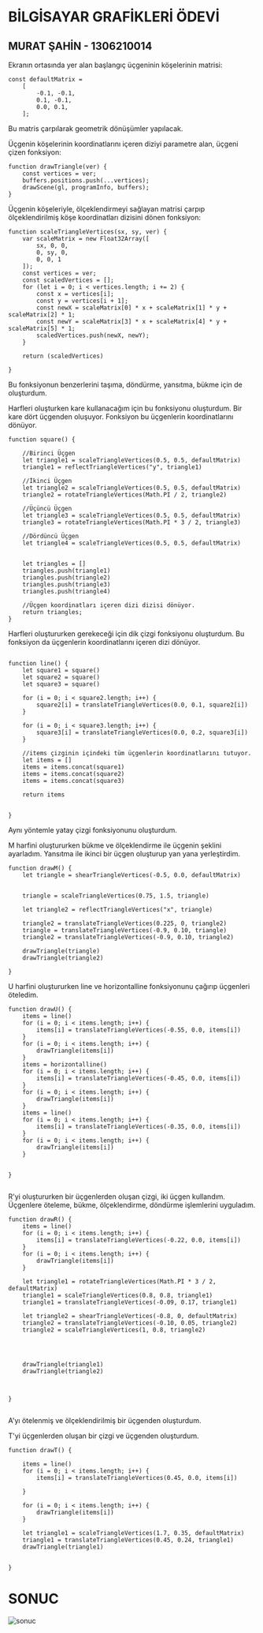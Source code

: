 # BİLGİSAYAR GRAFİKLERİ ÖDEVİ

## MURAT ŞAHİN - 1306210014

Ekranın ortasında yer alan başlangıç üçgeninin köşelerinin matrisi:
```
const defaultMatrix =
    [
        -0.1, -0.1,
        0.1, -0.1,
        0.0, 0.1,
    ];
```
Bu matris çarpılarak geometrik dönüşümler yapılacak.

Üçgenin köşelerinin koordinatlarını içeren diziyi parametre alan, üçgeni çizen fonksiyon:

```
function drawTriangle(ver) {
    const vertices = ver;
    buffers.positions.push(...vertices);
    drawScene(gl, programInfo, buffers);
}

```

Üçgenin köşeleriyle, ölçeklendirmeyi sağlayan matrisi çarpıp ölçeklendirilmiş köşe koordinatları dizisini dönen fonksiyon:
```
function scaleTriangleVertices(sx, sy, ver) {
    var scaleMatrix = new Float32Array([
        sx, 0, 0,
        0, sy, 0,
        0, 0, 1
    ]);
    const vertices = ver;
    const scaledVertices = [];
    for (let i = 0; i < vertices.length; i += 2) {
        const x = vertices[i];
        const y = vertices[i + 1];
        const newX = scaleMatrix[0] * x + scaleMatrix[1] * y + scaleMatrix[2] * 1;
        const newY = scaleMatrix[3] * x + scaleMatrix[4] * y + scaleMatrix[5] * 1;
        scaledVertices.push(newX, newY);
    }

    return (scaledVertices)

}

```
Bu fonksiyonun benzerlerini taşıma, döndürme, yansıtma, bükme için de oluşturdum. 


Harfleri oluşturken kare kullanacağım için bu fonksiyonu oluşturdum.
Bir kare dört üçgenden oluşuyor. Fonksiyon bu üçgenlerin koordinatlarını dönüyor.
```
function square() {

    //Birinci Üçgen
    let triangle1 = scaleTriangleVertices(0.5, 0.5, defaultMatrix)
    triangle1 = reflectTriangleVertices("y", triangle1)

    //İkinci Üçgen
    let triangle2 = scaleTriangleVertices(0.5, 0.5, defaultMatrix)
    triangle2 = rotateTriangleVertices(Math.PI / 2, triangle2)

    //Üçüncü Üçgen
    let triangle3 = scaleTriangleVertices(0.5, 0.5, defaultMatrix)
    triangle3 = rotateTriangleVertices(Math.PI * 3 / 2, triangle3)

    //Dördüncü Üçgen
    let triangle4 = scaleTriangleVertices(0.5, 0.5, defaultMatrix)

    
    let triangles = []
    triangles.push(triangle1)
    triangles.push(triangle2)
    triangles.push(triangle3)
    triangles.push(triangle4)

    //Üçgen koordinatları içeren dizi dizisi dönüyor.
    return triangles;
}
```

Harfleri oluştururken gerekeceği için dik çizgi fonksiyonu oluşturdum. Bu fonksiyon da üçgenlerin koordinatlarını içeren dizi dönüyor. 

```

function line() {
    let square1 = square()
    let square2 = square()
    let square3 = square()

    for (i = 0; i < square2.length; i++) {
        square2[i] = translateTriangleVertices(0.0, 0.1, square2[i])
    }

    for (i = 0; i < square3.length; i++) {
        square3[i] = translateTriangleVertices(0.0, 0.2, square3[i])
    }

    //items çizginin içindeki tüm üçgenlerin koordinatlarını tutuyor.
    let items = []
    items = items.concat(square1)
    items = items.concat(square2)
    items = items.concat(square3)

    return items


}

```
Aynı yöntemle yatay çizgi fonksiyonunu oluşturdum.



M harfini oluştururken bükme ve ölçeklendirme ile üçgenin şeklini ayarladım. Yansıtma ile ikinci bir üçgen oluşturup yan yana yerleştirdim.
```
function drawM() {
    let triangle = shearTriangleVertices(-0.5, 0.0, defaultMatrix)


    triangle = scaleTriangleVertices(0.75, 1.5, triangle)

    let triangle2 = reflectTriangleVertices("x", triangle)

    triangle2 = translateTriangleVertices(0.225, 0, triangle2)
    triangle = translateTriangleVertices(-0.9, 0.10, triangle)
    triangle2 = translateTriangleVertices(-0.9, 0.10, triangle2)

    drawTriangle(triangle)
    drawTriangle(triangle2)

}
```

U harfini oluştururken line ve horizontalline fonksiyonunu çağırıp üçgenleri öteledim.

```
function drawU() {
    items = line()
    for (i = 0; i < items.length; i++) {
        items[i] = translateTriangleVertices(-0.55, 0.0, items[i])
    }
    for (i = 0; i < items.length; i++) {
        drawTriangle(items[i])
    }
    items = horizontalline()
    for (i = 0; i < items.length; i++) {
        items[i] = translateTriangleVertices(-0.45, 0.0, items[i])
    }
    for (i = 0; i < items.length; i++) {
        drawTriangle(items[i])
    }
    items = line()
    for (i = 0; i < items.length; i++) {
        items[i] = translateTriangleVertices(-0.35, 0.0, items[i])
    }
    for (i = 0; i < items.length; i++) {
        drawTriangle(items[i])
    }


}


```

R'yi oluştururken bir üçgenlerden oluşan çizgi, iki üçgen kullandım. Üçgenlere öteleme, bükme, ölçeklendirme, döndürme işlemlerini uyguladım.

```
function drawR() {
    items = line()
    for (i = 0; i < items.length; i++) {
        items[i] = translateTriangleVertices(-0.22, 0.0, items[i])
    }
    for (i = 0; i < items.length; i++) {
        drawTriangle(items[i])
    }

    let triangle1 = rotateTriangleVertices(Math.PI * 3 / 2, defaultMatrix)
    triangle1 = scaleTriangleVertices(0.8, 0.8, triangle1)
    triangle1 = translateTriangleVertices(-0.09, 0.17, triangle1)

    let triangle2 = shearTriangleVertices(-0.8, 0, defaultMatrix)
    triangle2 = translateTriangleVertices(-0.10, 0.05, triangle2)
    triangle2 = scaleTriangleVertices(1, 0.8, triangle2)




    drawTriangle(triangle1)
    drawTriangle(triangle2)



}


```

A'yı ötelenmiş ve ölçeklendirilmiş bir üçgenden oluşturdum.

T'yi üçgenlerden oluşan bir çizgi ve üçgenden oluşturdum.

```
function drawT() {

    items = line()
    for (i = 0; i < items.length; i++) {
        items[i] = translateTriangleVertices(0.45, 0.0, items[i])

    }

    for (i = 0; i < items.length; i++) {
        drawTriangle(items[i])
    }

    let triangle1 = scaleTriangleVertices(1.7, 0.35, defaultMatrix)
    triangle1 = translateTriangleVertices(0.45, 0.24, triangle1)
    drawTriangle(triangle1)


}
```
# SONUC 
![sonuc](/sonuc.png)


